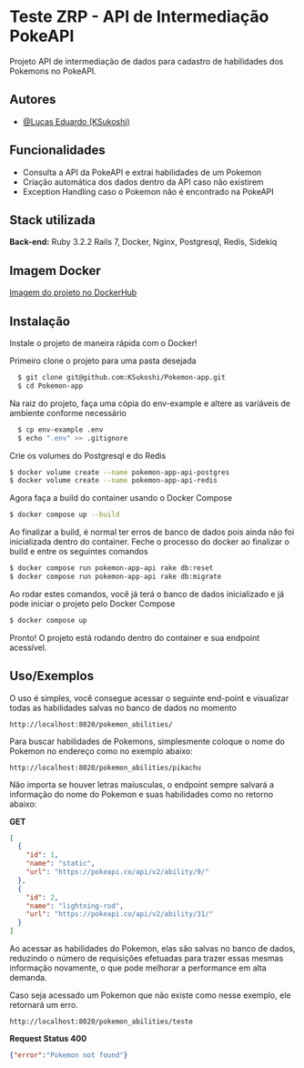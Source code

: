 
# Teste ZRP - API de Intermediação PokeAPI

Projeto API de intermediação de dados para cadastro de habilidades dos Pokemons no PokeAPI.


## Autores

- [@Lucas Eduardo (KSukoshi)](https://github.com/KSukoshi)
## Funcionalidades

- Consulta a API da PokeAPI e extrai habilidades de um Pokemon
- Criação automática dos dados dentro da API caso não existirem
- Exception Handling caso o Pokemon não é encontrado na PokeAPI


## Stack utilizada

**Back-end:** Ruby 3.2.2 Rails 7, Docker, Nginx, Postgresql, Redis, Sidekiq


## Imagem Docker

[Imagem do projeto no DockerHub](https://hub.docker.com/r/ksukoshi/zrp-pokemon-api)
## Instalação

Instale o projeto de maneira rápida com o Docker!

Primeiro clone o projeto para uma pasta desejada

```bash
  $ git clone git@github.com:KSukoshi/Pokemon-app.git
  $ cd Pokemon-app
```
Na raiz do projeto, faça uma cópia do env-example e altere as variáveis de ambiente conforme necessário

```bash
  $ cp env-example .env
  $ echo ".env" >> .gitignore
```

Crie os volumes do Postgresql e do Redis

```bash
$ docker volume create --name pokemon-app-api-postgres
$ docker volume create --name pokemon-app-api-redis
```

Agora faça a build do container usando o Docker Compose

```bash
$ docker compose up --build
```
Ao finalizar a build, é normal ter erros de banco de dados pois ainda não foi inicializada dentro do container.
Feche o processo do docker ao finalizar o build e entre os seguintes comandos

```bash
$ docker­ compose run pokemon-app-api rake db:reset
$ docker­ compose run pokemon-app-api rake db:migrate
```

Ao rodar estes comandos, você já terá o banco de dados inicializado e já pode iniciar o projeto pelo Docker Compose

```bash
$ docker compose up
```

Pronto! O projeto está rodando dentro do container e sua endpoint acessível.
## Uso/Exemplos

O uso é simples, você consegue acessar o seguinte end-point e visualizar todas as habilidades salvas no banco de dados no momento

```
http://localhost:8020/pokemon_abilities/
```

Para buscar habilidades de Pokemons, simplesmente coloque o nome do Pokemon no endereço como no exemplo abaixo:

```
http://localhost:8020/pokemon_abilities/pikachu
```
Não importa se houver letras maíusculas, o endpoint sempre salvará a informação do nome do Pokemon e suas habilidades como no retorno abaixo:

**GET**
```json
[
  {
    "id": 1,
    "name": "static",
    "url": "https://pokeapi.co/api/v2/ability/9/"
  },
  {
    "id": 2,
    "name": "lightning-rod",
    "url": "https://pokeapi.co/api/v2/ability/31/"
  }
]
```

Ao acessar as habilidades do Pokemon, elas são salvas no banco de dados, reduzindo o número de requisições efetuadas para trazer essas mesmas informação novamente, o que pode melhorar a performance em alta demanda.

Caso seja acessado um Pokemon que não existe como nesse exemplo, ele retornará um erro.

```
http://localhost:8020/pokemon_abilities/teste
```

**Request Status 400**
```json
{"error":"Pokemon not found"}
```
